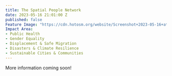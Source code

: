 ```yaml
---
title: The Spatial People Network
date: 2023-05-16 21:01:00 Z
published: false
Feature Image: "https://cdn.hotosm.org/website/Screenshot+2023-05-16+at+2.00.56+PM.png"
Impact Area:
- Public Health
- Gender Equality
- Displacement & Safe Migration
- Disasters & Climate Resilience
- Sustainable Cities & Communities
---
```


More information coming soon!